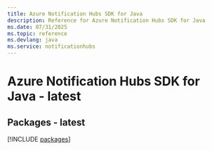 ```yaml
---
title: Azure Notification Hubs SDK for Java
description: Reference for Azure Notification Hubs SDK for Java
ms.date: 07/31/2025
ms.topic: reference
ms.devlang: java
ms.service: notificationhubs
---
```

# Azure Notification Hubs SDK for Java - latest
## Packages - latest
[!INCLUDE [packages](notification-hubs-index.md)]